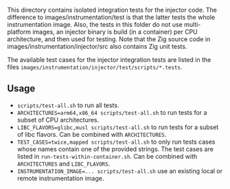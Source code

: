 This directory contains isolated integration tests for the injector code.
The difference to images/instrumentation/test is that the latter tests the whole instrumentation image.
Also, the tests in this folder do not use multi-platform images, an injector binary is build (in a container) per CPU
architecture, and then used for testing.
Note that the Zig source code in images/instrumentation/injector/src also contains Zig unit tests.

The available test cases for the injector integration tests are listed in the files
`images/instrumentation/injector/test/scripts/*.tests`.

Usage
-----

* `scripts/test-all.sh` to run all tests.
* `ARCHITECTURES=arm64,x86_64 scripts/test-all.sh` to run tests for a subset of CPU architectures.
* `LIBC_FLAVORS=glibc,musl scripts/test-all.sh` to run tests for a subset of libc flavors. Can be combined with
  `ARCHITECTURES`.
* `TEST_CASES=twice,mapped scripts/test-all.sh` to only run tests cases whose names contain one of the
  provided strings.
  The test cases are listed in `run-tests-within-container.sh`.
  Can be combined with `ARCHITECTURES` and `LIBC_FLAVORS`.
* `INSTRUMENTATION_IMAGE=... scripts/test-all.sh` use an existing local or remote instrumentation image.

